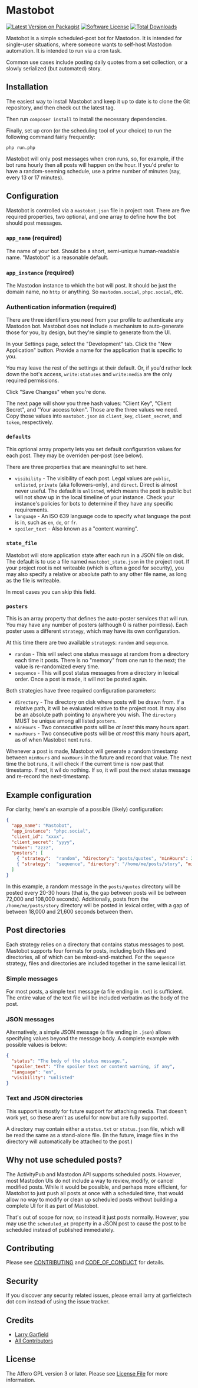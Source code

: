 # Mastobot

[![Latest Version on Packagist][ico-version]][link-packagist]
[![Software License][ico-license]](LICENSE.md)
[![Total Downloads][ico-downloads]][link-downloads]

Mastobot is a simple scheduled-post bot for Mastodon.  It is intended for single-user situations, where someone wants to self-host Mastodon automation.  It is intended to run via a cron task.

Common use cases include posting daily quotes from a set collection, or a slowly serialized (but automated) story.

## Installation

The easiest way to install Mastobot and keep it up to date is to clone the Git repository, and then check out the latest tag.

Then run `composer install` to install the necessary dependencies.

Finally, set up cron (or the scheduling tool of your choice) to run the following command fairly frequently:

```
php run.php
```

Mastobot will only post messages when cron runs, so, for example, if the bot runs hourly then all posts will happen on the hour.  If you'd prefer to have a random-seeming schedule, use a prime number of minutes (say, every 13 or 17 minutes).

## Configuration

Mastobot is controlled via a `mastobot.json` file in project root.  There are five required properties, two optional, and one array to define how the bot should post messages.

### `app_name` (required)

The name of your bot.  Should be a short, semi-unique human-readable name.  "Mastobot" is a reasonable default.

### `app_instance` (required)

The Mastodon instance to which the bot will post.  It should be just the domain name, no `http` or anything.  So `mastodon.social`, `phpc.social`, etc.

### Authentication information (required)

There are three identifiers you need from your profile to authenticate any Mastodon bot.  Mastobot does not include a mechanism to auto-generate those for you, by design, but they're simple to generate from the UI.

In your Settings page, select the "Development" tab.  Click the "New Application" button.  Provide a name for the application that is specific to you.

You may leave the rest of the settings at their default.  Or, if you'd rather lock down the bot's access, `write:statuses` and `write:media` are the only required permissions.

Click "Save Changes" when you're done.

The next page will show you three hash values: "Client Key", "Client Secret", and "Your access token".  Those are the three values we need.  Copy those values into `mastobot.json` as `client_key`, `client_secret`, and `token`, respectively.

### `defaults`

This optional array property lets you set default configuration values for each post.  They may be overriden per-post (see below).

There are three properties that are meaningful to set here.

* `visibility` - The visibility of each post.  Legal values are `public`, `unlisted`, `private` (aka followers-only), and `direct`.  Direct is almost never useful.  The default is `unlisted`, which means the post is public but will not show up in the local timeline of your instance.  Check your instance's policies for bots to determine if they have any specific requirements.
* `language` - An ISO 639 language code to specify what language the post is in, such as `en`, `de`, or `fr`.
* `spoiler_text` - Also known as a "content warning".

### `state_file`

Mastobot will store application state after each run in a JSON file on disk.  The default is to use a file named `mastobot_state.json` in the project root.  If your project root is not writeable (which is often a good for security), you may also specify a relative or absolute path to any other file name, as long as the file is writeable.

In most cases you can skip this field.

### `posters`

This is an array property that defines the auto-poster services that will run.  You may have any number of posters (although 0 is rather pointless).  Each poster uses a different `strategy`, which may have its own configuration.

At this time there are two available `strategy`s: `random` and `sequence`.

* `random` - This will select one status message at random from a directory each time it posts.  There is no "memory" from one run to the next; the value is re-randomized every time.
* `sequence` - This will post status messages from a directory in lexical order.  Once a post is made, it will not be posted again.

Both strategies have three required configuration parameters:

* `directory` - The directory on disk where posts will be drawn from.  If a relative path, it will be evaluated relative to the project root.  It may also be an absolute path pointing to anywhere you wish.  The `directory` MUST be unique among all listed `posters`.
* `minHours` - Two consecutive posts will be *at least* this many hours apart.
* `maxHours` - Two consecutive posts will be *at most* this many hours apart, as of when Mastobot next runs.

Whenever a post is made, Mastobot will generate a random timestamp between `minHours` and `maxHours` in the future and record that value.  The next time the bot runs, it will check if the current time is now past that timestamp.  If not, it wil do nothing.  If so, it will post the next status message and re-record the next-timestamp.

## Example configuration

For clarity, here's an example of a possible (likely) configuration:

```json
{
  "app_name": "Mastobot",
  "app_instance": "phpc.social",
  "client_id": "xxxx",
  "client_secret": "yyyy",
  "token": "zzzz",
  "posters": [
    { "strategy":  "random", "directory": "posts/quotes", "minHours": 20, "maxHours": 30},
    { "strategy":  "sequence", "directory": "/home/me/posts/story", "minHours": 5, "maxHours": 6}
  ]
}
```

In this example, a random message in the `posts/quotes` directory will be posted every 20-30 hours (that is, the gap between posts will be between 72,000 and 108,000 seconds).  Additionally, posts from the `/home/me/posts/story` directory will be posted in lexical order, with a gap of between 18,000 and 21,600 seconds between them.

## Post directories

Each strategy relies on a directory that contains status messages to post.  Mastobot supports four formats for posts, including both files and directories, all of which can be mixed-and-matched.  For the `sequence` strategy, files and directories are included together in the same lexical list.

### Simple messages

For most posts, a simple text message (a file ending in `.txt`) is sufficient.  The entire value of the text file will be included verbatim as the body of the post.

### JSON messages

Alternatively, a simple JSON message (a file ending in `.json`) allows specifying values beyond the message body.  A complete example with possible values is below:

```json
{
  "status": "The body of the status message.",
  "spoiler_text": "The spoiler text or content warning, if any",
  "language": "en",
  "visibility": "unlisted"
}
```

### Text and JSON directories

This support is mostly for future support for attaching media.  That doesn't work yet, so these aren't as useful for now but are fully supported.

A directory may contain either a `status.txt` or `status.json` file, which will be read the same as a stand-alone file.  (In the future, image files in the directory will automatically be attached to the post.)

## Why not use scheduled posts?

The ActivityPub and Mastodon API supports scheduled posts.  However, most Mastodon UIs do not include a way to review, modify, or cancel modified posts.  While it would be possible, and perhaps more efficient, for Mastobot to just push all posts at once with a scheduled time, that would allow no way to modify or clean up scheduled posts without building a complete UI for it as part of Mastobot.

That's out of scope for now, so instead it just posts normally.  However, you may use the `scheduled_at` property in a JSON post to cause the post to be scheduled instead of published immediately.

## Contributing

Please see [CONTRIBUTING](CONTRIBUTING.md) and [CODE_OF_CONDUCT](CODE_OF_CONDUCT.md) for details.

## Security

If you discover any security related issues, please email larry at garfieldtech dot com instead of using the issue tracker.

## Credits

- [Larry Garfield][link-author]
- [All Contributors][link-contributors]

## License

The Affero GPL version 3 or later. Please see [License File](LICENSE.md) for more information.

[ico-version]: https://img.shields.io/packagist/v/Crell/mastobot.svg?style=flat-square
[ico-license]: https://img.shields.io/badge/License-AGPLv3-green.svg?style=flat-square
[ico-downloads]: https://img.shields.io/packagist/dt/Crell/mastobot.svg?style=flat-square

[link-packagist]: https://packagist.org/packages/Crell/mastobot
[link-scrutinizer]: https://scrutinizer-ci.com/g/Crell/mastobot/code-structure
[link-code-quality]: https://scrutinizer-ci.com/g/Crell/mastobot
[link-downloads]: https://packagist.org/packages/Crell/mastobot
[link-author]: https://github.com/Crell
[link-contributors]: ../../contributors
